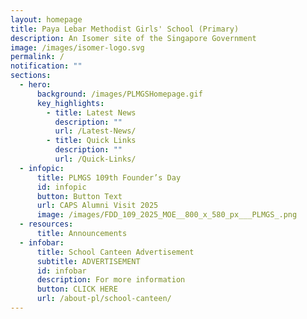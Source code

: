 ```yaml
---
layout: homepage
title: Paya Lebar Methodist Girls' School (Primary)
description: An Isomer site of the Singapore Government
image: /images/isomer-logo.svg
permalink: /
notification: ""
sections:
  - hero:
      background: /images/PLMGSHomepage.gif
      key_highlights:
        - title: Latest News
          description: ""
          url: /Latest-News/
        - title: Quick Links
          description: ""
          url: /Quick-Links/
  - infopic:
      title: PLMGS 109th Founder’s Day
      id: infopic
      button: Button Text
      url: CAPS Alumni Visit 2025
      image: /images/FDD_109_2025_MOE__800_x_580_px___PLMGS_.png
  - resources:
      title: Announcements
  - infobar:
      title: School Canteen Advertisement
      subtitle: ADVERTISEMENT
      id: infobar
      description: For more information
      button: CLICK HERE
      url: /about-pl/school-canteen/
---
```

